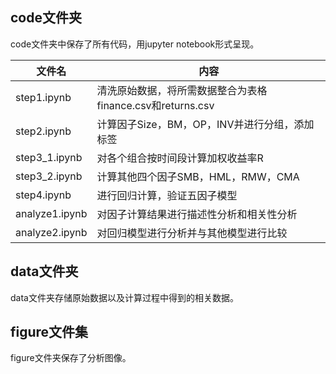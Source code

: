 ## code文件夹

code文件夹中保存了所有代码，用jupyter notebook形式呈现。

| 文件名         | 内容                                                       |
| -------------- | ---------------------------------------------------------- |
| step1.ipynb    | 清洗原始数据，将所需数据整合为表格finance.csv和returns.csv |
| step2.ipynb    | 计算因子Size，BM，OP，INV并进行分组，添加标签              |
| step3_1.ipynb  | 对各个组合按时间段计算加权收益率R                          |
| step3_2.ipynb  | 计算其他四个因子SMB，HML，RMW，CMA                         |
| step4.ipynb    | 进行回归计算，验证五因子模型                               |
| analyze1.ipynb | 对因子计算结果进行描述性分析和相关性分析                   |
| analyze2.ipynb | 对回归模型进行分析并与其他模型进行比较                     |

## data文件夹

data文件夹存储原始数据以及计算过程中得到的相关数据。

## figure文件集

figure文件夹保存了分析图像。
